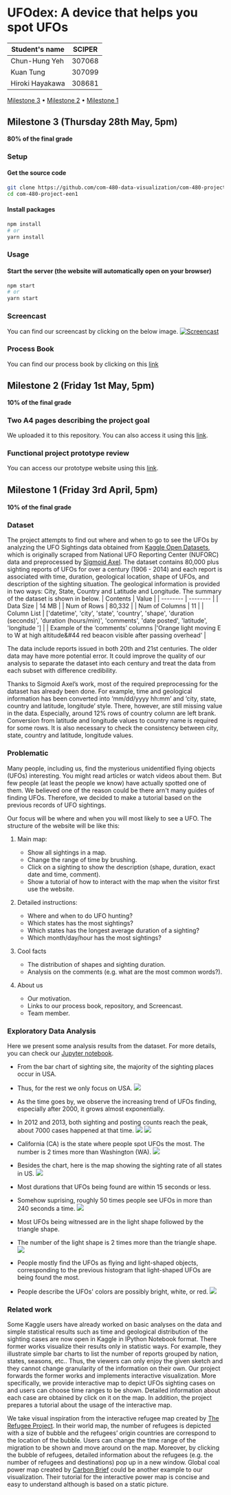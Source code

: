 # UFOdex: A device that helps you spot UFOs

| Student's name | SCIPER |
| -------------- | ------ |
| Chun-Hung Yeh | 307068 |
| Kuan Tung | 307099 |
| Hiroki Hayakawa | 308681 |

[Milestone 3](#milestone-3-thursday-28th-may-5pm) • [Milestone 2](#milestone-2-friday-1st-may-5pm) • [Milestone 1](#milestone-1-friday-3rd-april-5pm)

## Milestone 3 (Thursday 28th May, 5pm)

**80% of the final grade**

### Setup

#### Get the source code

```bash
git clone https://github.com/com-480-data-visualization/com-480-project-een1.git
cd com-480-project-een1
```

#### Install packages

```bash
npm install
# or
yarn install
```

### Usage

#### Start the server (the website will automatically open on your browser)

```bash
npm start
# or
yarn start
```

### Screencast

You can find our screencast by clicking on the below image.
[![Screencast](https://img.youtube.com/vi/nmjpIAe8x_M/0.jpg)](https://www.youtube.com/watch?v=nmjpIAe8x_M)

### Process Book

You can find our process book by clicking on this [link](https://github.com/com-480-data-visualization/com-480-project-een1/blob/master/28052020_UFOdex_Process_Book_rev.0.pdf)


## Milestone 2 (Friday 1st May, 5pm)

**10% of the final grade**

### Two A4 pages describing the project goal

We uploaded it to this repository. You can also access it using this [link](https://github.com/com-480-data-visualization/com-480-project-een1/blob/master/milestone_2.pdf).

### Functional project prototype review

You can access our prototype website using this [link](https://com-480-data-visualization.github.io/com-480-project-een1/).


## Milestone 1 (Friday 3rd April, 5pm)

#### **10% of the final grade**

### Dataset
The project attempts to find out where and when to go to see the UFOs by analyzing the UFO Sightings data obtained from [Kaggle Open Datasets](https://www.kaggle.com/NUFORC/ufo-sightings), which is originally scraped from National UFO Reporting Center (NUFORC) data and preprocessed by [Sigmoid Axel](https://github.com/planetsig/ufo-reports). The dataset contains 80,000 plus sighting reports of UFOs for over a century (1906 - 2014) and each report is associated with time, duration, geological location, shape of UFOs, and description of the sighting situation. The geological information is provided in two ways: City, State, Country and Latitude and Longitude. The summary of the dataset is shown in below.
| Contents | Value |
| -------- | -------- |
| Data Size     | 14 MB     |
| Num of Rows     | 80,332     |
| Num of Columns     | 11     |
| Column List     | ['datetime', 'city', 'state', 'country', 'shape', 'duration (seconds)', 'duration (hours/min)', 'comments', 'date posted', 'latitude', 'longitude ']    |
| Example of the ‘comments’ columns     |'Orange light moving E to W at high altitude&#44 red beacon visible after passing overhead'     |


The data include reports issued in both 20th and 21st centuries. The older data may have more potential error. It could improve the quality of our analysis to separate the dataset into each century and treat the data from each subset with difference credibility.

Thanks to Sigmoid Axel’s work, most of the required preprocessing for the dataset has already been done. For example, time and geological information has been converted into ‘mm/dd/yyyy hh:mm’ and ‘city, state, country and latitude, longitude’ style. There, however, are still missing value in the data. Especially, around 12% rows of country column are left brank. Conversion from latitude and longitude values to country name is required for some rows. It is also necessary to check the consistency between city, state, country and latitude, longitude values.


### Problematic
Many people, including us, find the mysterious unidentified flying objects (UFOs) interesting. You might read articles or watch videos about them. But few people (at least the people we know) have actually spotted one of them. We believed one of the reason could be there arn't many guides of finding UFOs. Therefore, we decided to make a tutorial based on the previous records of UFO sightings.

Our focus will be where and when you will most likely to see a UFO. The structure of the website will be like this:
1. Main map:
    - Show all sightings in a map.
    - Change the range of time by brushing.
    - Click on a sighting to show the description (shape, duration, exact date and time, comment).
    - Show a tutorial of how to interact with the map when the visitor first use the website.

2. Detailed instructions: 
    - Where and when to do UFO hunting?
    - Which states has the most sightings?
    - Which states has the longest average duration of a sighting?
    - Which month/day/hour has the most sightings?

3. Cool facts
    - The distribution of shapes and sighting duration. 
    - Analysis on the comments (e.g. what are the most common words?).

4. About us
    - Our motivation.
    - Links to our process book, repository, and Screencast.
    - Team member.


### Exploratory Data Analysis
Here we present some analysis results from the dataset. For more details, you can check our [Jupyter notebook](milestone_1/Exploratory%20Data%20Analysis.ipynb). 

- From the bar chart of sighting site, the majority of the sighting places occur in USA. 
- Thus, for the rest we only focus on USA.
![](/milestone_1/country_count.png)


- As the time goes by, we observe the increasing trend of UFOs finding, especially after 2000, it grows almost exponentially.
- In 2012 and 2013, both sighting and posting counts reach the peak, about 7000 cases happened at that time.
![](/milestone_1/year_count.png)
![](/milestone_1/year_post_count.png)


- California (CA) is the state where people spot UFOs the most. The number is 2 times more than Washington (WA).
![](/milestone_1/state_count.png)


- Besides the chart, here is the map showing the sighting rate of all states in US.
![](/milestone_1/map.png)


- Most durations that UFOs being found are within 15 seconds or less.
- Somehow suprising, roughly 50 times people see UFOs in more than 240 seconds a time.
![](/milestone_1/duration_count.png)


- Most UFOs being witnessed are in the light shape followed by the triangle shape.
- The number of the light shape is 2 times more than the triangle shape.
![](/milestone_1/shape_count.png)


- People mostly find the UFOs as flying and light-shaped objects, corresponding to the previous histogram that light-shaped UFOs are being found the most.
- People describe the UFOs' colors are possibly bright, white, or red.
![](/milestone_1/comment_cloud.png)


### Related work
Some Kaggle users have already worked on basic analyses on the data and simple statistical results such as time and geological distribution of the sighting cases are now open in Kaggle in IPython Notebook format. There former works visualize their results only in statistic ways. For example, they illustrate simple bar charts to list the number of reports grouped by nation, states, seasons, etc.. Thus, the viewers can only enjoy the given sketch and they cannot change granularity of the information on their own. Our project forwards the former works and implements interactive visualization. More specifically, we provide interactive map to depict UFOs sighting cases on and users can choose time ranges to be shown. Detailed information about each case are obtained by click on it on the map. In addition, the project prepares a tutorial about the usage of the interactive map.

We take visual inspiration from the interactive refugee map created by [The Refugee Project](http://therefugeeproject.org/#/2018). In their world map, the number of refugees is depicted with a size of bubble and the refugees’ origin countries are correspond to the location of the bubble. Users can change the time range of the migration to be shown and move around on the map. Moreover, by clicking the bubble of refugees, detailed information about the refugees (e.g. the number of refugees and destinations) pop up in a new window. Global coal power map created by [Carbon Brief](https://www.carbonbrief.org/mapped-worlds-coal-power-plants) could be another example to our visualization. Their tutorial for the interactive power map is concise and easy to understand although is based on a static picture.
